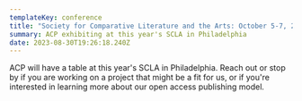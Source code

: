 ```yaml
---
templateKey: conference
title: "Society for Comparative Literature and the Arts: October 5-7, 2023"
summary: ACP exhibiting at this year's SCLA in Philadelphia
date: 2023-08-30T19:26:18.240Z
---
```

ACP will have a table at this year's SCLA in Philadelphia. Reach out or stop by if you are working on a project that might be a fit for us, or if you're interested in learning more about our open access publishing model.
